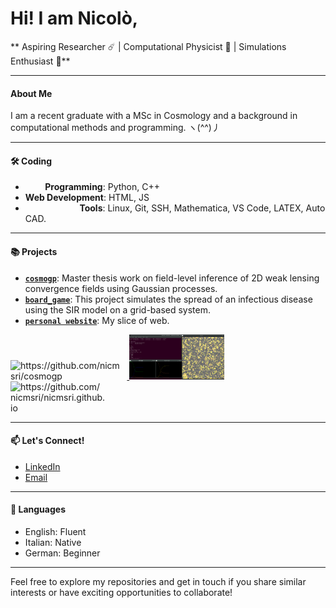 # Hi! I am Nicolò,

** Aspiring Researcher ☄️ | Computational Physicist :apple: | Simulations Enthusiast :floppy_disk:**

---

#### About Me
I am a recent graduate with a MSc in Cosmology and a background in computational methods and programming. ヽ(^^)丿

---

#### 🛠️ Coding
- &nbsp;&nbsp;&nbsp;&nbsp;&nbsp;&nbsp;&nbsp;&nbsp;**Programming**: Python, C++
- **Web Development**: HTML, JS
- &nbsp;&nbsp;&nbsp;&nbsp;&nbsp;&nbsp;&nbsp;&nbsp;&nbsp;&nbsp;&nbsp;&nbsp;&nbsp;&nbsp;&nbsp;&nbsp;&nbsp;&nbsp;&nbsp;&nbsp;&nbsp;&nbsp;**Tools**: Linux, Git, SSH, Mathematica, VS Code, LATEX, Auto CAD.

---

#### 📚 Projects
- [**`cosmogp`**](https://github.com/nicmsri/cosmogp): Master thesis work on field-level inference of 2D weak lensing convergence fields using Gaussian processes.
- [**`board_game`**](https://github.com/nicmsri/board_game): This project simulates the spread of an infectious disease using the SIR model on a grid-based system.
- [**`personal website`**](https://nicmsri.github.io): My slice of web.

<p>
  <a href="https://github.com/nicmsri/cosmogp" target="_blank">
    <img src="https://github.com/nicmsri/cosmogp/blob/main/tutorial_screenshot.png" alt="https://github.com/nicmsri/cosmogp" width="35%" style="display:inline-block; height:auto; margin-right:10px;" />
  </a>
  <a href="https://github.com/nicmsri/board_game" target="_blank">
  <img src="https://github.com/nicmsri/board_game/blob/master/screenshots/option_r.png" alt="https://github.com/nicmsri/board_game" width="30%" style="display:inline-block; height:auto; margin-right:10px;" />
  </a>
  <a href="https://github.com/nicmsri/nicmsri.github.io" target="_blank">
  <img src="https://github.com/nicmsri/nicmsri.github.io/blob/main/website_screenshot.png" alt="https://github.com/nicmsri/nicmsri.github.io" width="30%" style="display:inline-block; height:auto;" />
  </a>
</p>


---

#### 📫 Let's Connect!
- [LinkedIn](https://www.linkedin.com/in/nicmsri)
- [Email](mailto:nmassari@student.ethz.ch)

---

#### 💬 Languages
- English: Fluent
- Italian: Native
- German: Beginner

---

Feel free to explore my repositories and get in touch if you share similar interests or have exciting opportunities to collaborate!

